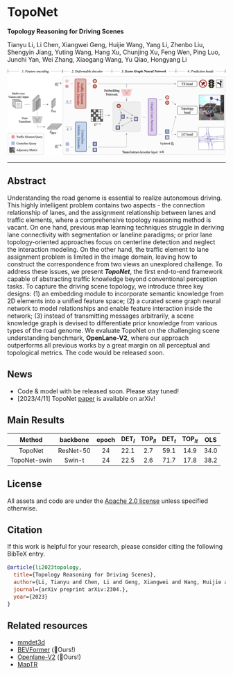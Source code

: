 # TopoNet
**Topology Reasoning for Driving Scenes**

Tianyu Li,
Li Chen,
Xiangwei Geng,
Huijie Wang,
Yang Li,
Zhenbo Liu,
Shengyin Jiang,
Yuting Wang,
Hang Xu,
Chunjing Xu,
Feng Wen,
Ping Luo,
Junchi Yan,
Wei Zhang,
Xiaogang Wang,
Yu Qiao,
Hongyang Li

![method](figs/pipeline.png "Model Architecture")

---

## Abstract
Understanding the road genome is essential to realize autonomous driving.
This highly intelligent problem contains two aspects - the connection relationship of lanes, and the assignment relationship between lanes and traffic elements, where a comprehensive topology reasoning method is vacant.
On one hand, previous map learning techniques struggle in deriving lane connectivity with segmentation or laneline paradigms; or prior lane topology-oriented approaches focus on centerline detection and neglect the interaction modeling. 
On the other hand, the traffic element to lane assignment problem is limited in the image domain, leaving how to construct the correspondence from two views an unexplored challenge.
To address these issues, we present ***TopoNet***, the first end-to-end framework capable of abstracting traffic knowledge beyond conventional perception tasks.
To capture the driving scene topology, we introduce three key designs: (1) an embedding module to incorporate semantic knowledge from 2D elements into a unified feature space; (2) a curated scene graph neural network to model relationships and enable feature interaction inside the network; (3) instead of transmitting messages arbitrarily, a scene knowledge graph is devised to differentiate prior knowledge from various types of the road genome.
We evaluate TopoNet on the challenging scene understanding benchmark, **OpenLane-V2**, where our approach outperforms all previous works by a great margin on all perceptual and topological metrics.
The code would be released soon.


## News

- Code & model with be released soon. Please stay tuned!
- [2023/4/11] TopoNet [paper]() is available on arXiv!

## Main Results

|    Method    |  backbone | epoch | DET$_l$ | TOP$_{ll}$ | DET$_t$ | TOP$_{lt}$ |  OLS |
|:------------:|:---------:|:-----:|:-------:|:----------:|:-------:|:----------:|:----:|
|    TopoNet   | ResNet-50 |   24  |   22.1  |     2.7    |   59.1  |    14.9    | 34.0 |
| TopoNet-swin |   Swin-t  |   24  |   22.5  |     2.6    |   71.7  |    17.8    | 38.2 |

## License

All assets and code are under the [Apache 2.0 license](https://github.com/OpenDriveLab/TopoNet/blob/master/LICENSE) unless specified otherwise.

## Citation
If this work is helpful for your research, please consider citing the following BibTeX entry.

``` bibtex
@article{li2023topology,
  title={Topology Reasoning for Driving Scenes},
  author={Li, Tianyu and Chen, Li and Geng, Xiangwei and Wang, Huijie and Li, Yang and Liu, Zhenbo and Jiang, Shengyin and Wang, Yuting and Xu, Hang and Xu, Chunjing and Wen, Feng and Luo, Ping and Yan, Junchi and Zhang, Wei and Wang, Xiaogang and Qiao, Yu and Li, Hongyang}
  journal={arXiv preprint arXiv:2304.},
  year={2023}
}
```

## Related resources

- [mmdet3d](https://github.com/open-mmlab/mmdetection3d)
- [BEVFormer](https://github.com/fundamentalvision/BEVFormer) (:rocket:Ours!)
- [Openlane-V2](https://github.com/OpenDriveLab/OpenLane-V2) (:rocket:Ours!)
- [MapTR](https://github.com/hustvl/MapTR)
